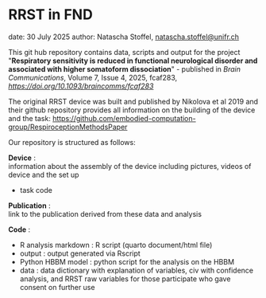 # RRST in FND

 date: 		30 July 2025
 author: 	Natascha Stoffel, natascha.stoffel@unifr.ch
 
This git hub repository contains data, scripts and output for the project "**Respiratory sensitivity is reduced in functional neurological disorder and associated with higher somatoform dissociation**" - published in *Brain Communications*, Volume 7, Issue 4, 2025, fcaf283, *https://doi.org/10.1093/braincomms/fcaf283*


The original RRST device was built and published by Nikolova et al 2019 and their github repository provides all information on the building of the device and the task: https://github.com/embodied-computation-group/RespiroceptionMethodsPaper


Our repository is structured as follows:

**Device** :	
information about the assembly of the device including pictures, videos of device and the set up
-  task code

**Publication** :	
link to the publication derived from these data and analysis

**Code** :		
-  R analysis markdown :  R script (quarto document/html file)
-  output : output generated via Rscript
-  Python HBBM model :  python script for the analysis on the HBBM
-  data :  data dictionary with explanation of variables, civ with confidence analysis, and RRST raw variables for those participate who gave consent on further use
        



